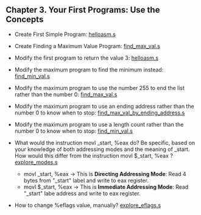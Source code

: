 ## Chapter 3. Your First Programs: Use the Concepts

- Create First Simple Program: [helloasm.s](helloasm.s)

- Create Finding a Maximum Value Program: [find_max_val.s](find_max_val.s)

- Modify the first program to return the value 3: [helloasm.s](helloasm.s)

- Modify the maximum program to find the minimum instead: [find_min_val.s](find_min_val.s)

- Modify the maximum program to use the number 255 to end the list rather than the number 0: [find_max_val.s](find_max_val.s)

- Modify the maximum program to use an ending address rather than the number 0 to know when to stop: [find_max_val_by_ending_address.s](find_max_val_by_ending_address.s)

- Modify the maximum program to use a length count rather than the number 0 to know when to stop: [find_min_val.s](find_min_val.s)

- What would the instruction movl _start, %eax do? Be specific, based on your knowledge of both addressing modes and the meaning of _start. How would this differ from the instruction movl $_start, %eax ? [explore_modes.s](explore_modes.s)
    - movl _start, %eax -> This is **Directing Addressing Mode**: Read 4 bytes from "_start" label and write to eax register.
    - movl $_start, %eax -> This is **Immediate Addressing Mode**: Read "_start" labe address and write to eax register.

- How to change %eflags value, manually? [explore_eflags.s](explore_eflags.s)